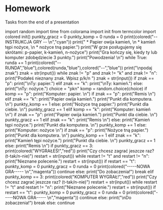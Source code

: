 # Homework
Tasks from the end of a presentation

import random
import time
from colorama import init
from termcolor import colored
init()
punkty_gracz = 0
punkty_komp = 0
runda = 0
print(colored("-- INSTRUKCJA GRY -- \n","cyan"))
print(" * Papier owija kamień, \n * kamień tępi nożyce, \n * nożyce tną papier.")
print("W grze posługujemy się skrótami: p-papier, k-kamień, n-nożyce")
print("Gra kończy się, kiedy ty lub komputer zdobędziecie 3 punkty.")
print("Powodzenia! \n")
while True:
    runda += 1
    print(colored("-- RUNDA","blue"),colored(runda,"blue"),colored("--","blue"))
    print("\npodaj znak")
    znak = str(input())
    while znak != "p" and znak != "k" and znak != "n":
        print("Podałeś nieznany znak. Wpisz p/k/n ")
        znak = str(input())
    if znak == "p":
        print("\nTy: papier.")
    elif znak == "k":
        print("\nTy: kamień.")
    else:
        print("\nTy: nożyce.")
    choice = "pkn"
    komp = random.choice(choice)
    if komp == "p":
        print("Komputer: papier. \n")
        if znak == "p":
            print("Remis \n")
        elif znak == "k":
            print("Papier owija kamień.")
            print("Punkt dla komputera. \n")
            punkty_komp += 1
        else:
            print("Nożyce tną papier.")
            print("Punkt dla ciebie. \n")
            punkty_gracz += 1
    elif komp == "k":
        print("Komputer: kamień \n")
        if znak == "p":
            print("Papier owija kamień.")
            print("Punkt dla ciebie. \n")
            punkty_gracz += 1
        elif znak == "k":
            print("Remis \n")
        else:
            print("Kamień tępi nożyce.")
            print("Punkt dla komputera. \n")
            punkty_komp += 1
    else:
        print("Komputer: nożyce \n")
        if znak == "p":
            print("Nożyce tną papier.")
            print("Punkt dla komputera. \n")
            punkty_komp += 1
        elif znak == "k":
            print("Kamień tępi nożyce.")
            print("Punkt dla ciebie. \n")
            punkty_gracz += 1
        else:
            print("Remis \n")
    if punkty_gracz == 3:
        print(colored("WYGRAŁEŚ!","red"))
        print("Czy chcesz zagrać jeszcze raz? (t-tak/n-nie)")
        restart = str(input())
        while restart != "t" and restart != "n":
            print("Nieznane polecenie.")
            restart = str(input())
        if restart == "t":
            punkty_komp = 0
            punkty_gracz = 0
            runda = 0
            print(colored("-----NOWA GRA----- \n","magenta"))
            continue
        else:
            print("Do zobaczenia!")
            break
    elif punkty_komp == 3:
        print(colored("KOMPUTER WYGRAŁ!","red"))
        print("Czy chcesz zagrać jeszcze raz? (t-tak/n-nie)")
        restart = str(input())
        while restart != "t" and restart != "n":
            print("Nieznane polecenie.")
            restart = str(input())
        if restart == "t":
            punkty_komp = 0
            punkty_gracz = 0
            runda = 0
            print(colored("-----NOWA GRA----- \n","magenta"))
            continue
        else:
            print("\nDo zobaczenia!")
            break
    else:
        continue
